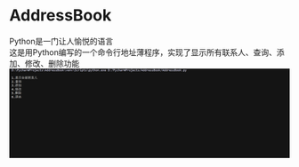 # AddressBook
Python是一门让人愉悦的语言<br/>
这是用Python编写的一个命令行地址薄程序，实现了显示所有联系人、查询、添加、修改、删除功能
![](https://github.com/ScarLikeGoogle/AddressBook/blob/master/GIF.gif) 
